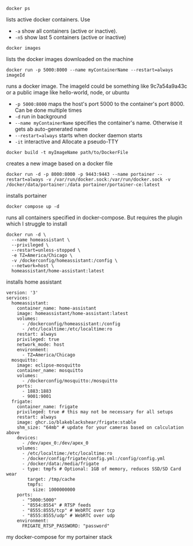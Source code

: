 ```
docker ps
```

lists active docker containers. Use 
* `-a` show all containers (active or inactive). 
* `-n5` show last 5 containers (active or inactive)

```
docker images
```
lists the docker images downloaded on the machine

```
docker run -p 5000:8000 --name myContainerName --restart=always imageId
```
runs a docker image. The imageId could be something like 9c7a54a9a43c or a public image like hello-world, node, or ubuntu
* `-p 5000:8000` maps the host's port 5000 to the container's port 8000. Can be done multiple times
* `-d` run in background
* `--name myContainerName` specifies the container's name. Otherwise it gets ab auto-generated name
* `--restart=always` starts when docker daemon starts 
* `-it` interactive and Allocate a pseudo-TTY


```
docker build -t myImageName path/to/DockerFile
```
creates a new image based on a docker file


```
docker run -d -p 8000:8000 -p 9443:9443 --name portainer --restart=always -v /var/run/docker.sock:/var/run/docker.sock -v /docker/data/portainer:/data portainer/portainer-ce:latest
```
installs portainer


```
docker compose up -d
```
runs all containers specified in docker-compose. But requires the plugin which I struggle to install

```
docker run -d \
  --name homeassistant \
  --privileged \
  --restart=unless-stopped \
  -e TZ=America/Chicago \
  -v /dockerconfig/homeassistant:/config \
  --network=host \
  homeassistant/home-assistant:latest
```
installs home assistant

```
version: '3'
services:
  homeassistant:
    container_name: home-assistant
    image: homeassistant/home-assistant:latest
    volumes:
      - /dockerconfig/homeassistant:/config
      - /etc/localtime:/etc/localtime:ro
    restart: always
    privileged: true
    network_mode: host
    environment:
      - TZ=America/Chicago
  mosquitto:
    image: eclipse-mosquitto
    container_name: mosquitto
    volumes:
      - /dockerconfig/mosquitto:/mosquitto
    ports:
      - 1883:1883
      - 9001:9001
  frigate:
    container_name: frigate
    privileged: true # this may not be necessary for all setups
    restart: always
    image: ghcr.io/blakeblackshear/frigate:stable
    shm_size: "64mb" # update for your cameras based on calculation above
    devices:
      - /dev/apex_0:/dev/apex_0
    volumes:
      - /etc/localtime:/etc/localtime:ro
      - /docker/config/frigate/config.yml:/config/config.yml
      - /docker/data:/media/frigate
      - type: tmpfs # Optional: 1GB of memory, reduces SSD/SD Card wear
        target: /tmp/cache
        tmpfs:
          size: 1000000000
    ports:
      - "5000:5000"
      - "8554:8554" # RTSP feeds
      - "8555:8555/tcp" # WebRTC over tcp
      - "8555:8555/udp" # WebRTC over udp
    environment:
      FRIGATE_RTSP_PASSWORD: "password"
```
my docker-compose for my portainer stack